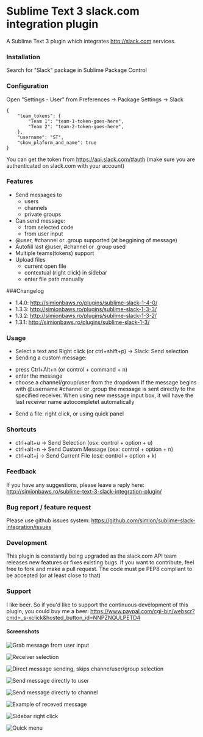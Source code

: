 Sublime Text 3 slack.com integration plugin
=========================

A Sublime Text 3 plugin which integrates http://slack.com services.


### Installation
Search for "Slack" package in Sublime Package Control

### Configuration
Open "Settings - User" from Preferences -> Package Settings -> Slack

    {
        "team_tokens": {
            "Team 1": "team-1-token-goes-here",
            "Team 2": "team-2-token-goes-here",
        },
        "username": "ST",
        "show_plaform_and_name": true
    }

You can get the token from https://api.slack.com/#auth (make sure you are authenticated on slack.com with your account)

### Features
* Send messages to
    * users
    * channels
    * private groups
* Can send message:
    * from selected code
    * from user input
* @user, #channel or .group supported (at beggining of message)
* Autofill last @user, #channel or .group used
* Multiple teams(tokens) support
* Upload files
    * current open file
    * contextual (right click) in sidebar
    * enter file path manually


###Changelog
* 1.4.0: http://simionbaws.ro/plugins/sublime-slack-1-4-0/
* 1.3.3: http://simionbaws.ro/plugins/sublime-slack-1-3-3/
* 1.3.2: http://simionbaws.ro/plugins/sublime-slack-1-3-2/
* 1.3.1: http://simionbaws.ro/plugins/sublime-slack-1-3/


### Usage
* Select a text and Right click (or ctrl+shift+p) -> Slack: Send selection
* Sending a custom message:
 - press Ctrl+Alt+n (or control + command + n)
 - enter the message
 - choose a channel/group/user from the dropdown
If the message begins with @username #channel or .group the message is sent directly to the specified receiver.
When using new message input box, it will have the last receiver name autocompletet automatically
* Send a file: right click, or using quick panel

### Shortcuts
* ctrl+alt+u -> Send Selection (osx: control + option + u)
* ctrl+alt+n -> Send Custom Message (osx: control + option + n)
* ctrl+alt+j -> Send Current File (osx: control + option + k)


### Feedback
If you have any suggestions, please leave a reply here:
http://simionbaws.ro/sublime-text-3-slack-integration-plugin/

### Bug report / feature request
Please use github issues system: https://github.com/simion/sublime-slack-integration/issues

### Development
This plugin is constantly being upgraded as the slack.com API team releases new features or fixes existing bugs.
If you want to contribute, feel free to fork and make a pull request. The code must pe PEP8 compliant to be accepted (or at least close to that)

### Support
I like beer.
So if you'd like to support the continuous development of this plugin, you could buy me a beer: https://www.paypal.com/cgi-bin/webscr?cmd=_s-xclick&hosted_button_id=NNPZNQULPETD4



#### Screenshots
![](http://i.imgur.com/lyv6Yd6.png "Grab message from user input")

![](http://i.imgur.com/fu941bH.png "Receiver selection")

![](http://i.imgur.com/SXnHYZo.png "Direct message sending, skips channe/user/group selection")

![](http://i.imgur.com/SXnHYZo.png "Send message directly to user")

![](http://i.imgur.com/qaXE9EN.png "Send message directly to channel")

![](http://i.imgur.com/7n14c5H.png "Example of receved message")

![](http://i.imgur.com/Gf6UvSn.png "Sidebar right click")

![](http://i.imgur.com/GTfi88U.png "Quick menu")
